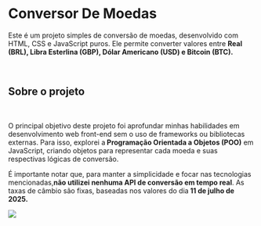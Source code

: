 <h1>Conversor De Moedas</h1>
<p>Este é um projeto simples de conversão de moedas, desenvolvido com HTML, CSS e JavaScript puros. Ele permite converter valores entre <b> Real (BRL), Libra Esterlina (GBP), Dólar Americano (USD) e Bitcoin (BTC).</b></p>
<br>
<h2>Sobre o projeto</h2>
<br>
<p>O principal objetivo deste projeto foi aprofundar minhas habilidades em desenvolvimento web front-end sem o uso de frameworks ou bibliotecas externas. Para isso, explorei a<b> Programação Orientada a Objetos (POO)</b> em JavaScript, criando objetos para representar cada moeda e suas respectivas lógicas de conversão.

É importante notar que, para manter a simplicidade e focar nas tecnologias mencionadas,<b>não utilizei nenhuma API de conversão em tempo real</b>. As taxas de câmbio são fixas, baseadas nos valores do dia<b> 11 de julho de 2025.</b></p>
<img src="C:\Users\victtor.estevam.ext\OneDrive - ALLOS\Imagens\Capturas de tela\Captura de tela 2025-07-11 121526.png">

